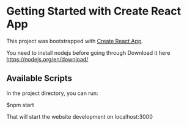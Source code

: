# Getting Started with Create React App

This project was bootstrapped with [Create React App](https://github.com/facebook/create-react-app).

You need to install nodejs before going through
Download it here https://nodejs.org/en/download/

## Available Scripts

In the project directory, you can run:

$npm start

That will start the website development on localhost:3000
